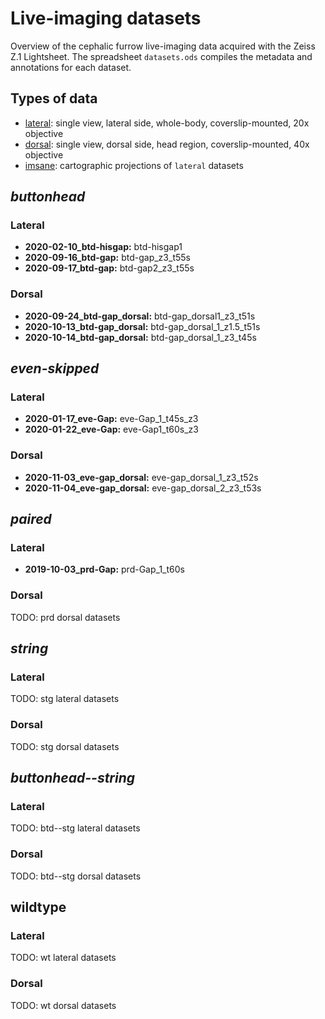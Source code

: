 # Live-imaging datasets

Overview of the cephalic furrow live-imaging data acquired with the Zeiss Z.1
Lightsheet. The spreadsheet `datasets.ods` compiles the metadata and
annotations for each dataset.

## Types of data

- [lateral](lateral): single view, lateral side, whole-body, coverslip-mounted, 20x objective
- [dorsal](dorsal): single view, dorsal side, head region, coverslip-mounted, 40x objective
- [imsane](imsane): cartographic projections of `lateral` datasets

## *buttonhead*

### Lateral

- **2020-02-10_btd-hisgap:** btd-hisgap1
- **2020-09-16_btd-gap:** btd-gap_z3_t55s
- **2020-09-17_btd-gap:** btd-gap2_z3_t55s

### Dorsal

- **2020-09-24_btd-gap_dorsal:** btd-gap_dorsal1_z3_t51s
- **2020-10-13_btd-gap_dorsal:** btd-gap_dorsal_1_z1.5_t51s
- **2020-10-14_btd-gap_dorsal:** btd-gap_dorsal_1_z3_t45s

## *even-skipped*

### Lateral

- **2020-01-17_eve-Gap:** eve-Gap_1_t45s_z3
- **2020-01-22_eve-Gap:** eve-Gap1_t60s_z3

### Dorsal

- **2020-11-03_eve-gap_dorsal:** eve-gap_dorsal_1_z3_t52s
- **2020-11-04_eve-gap_dorsal:** eve-gap_dorsal_2_z3_t53s

## *paired*

### Lateral

- **2019-10-03_prd-Gap:** prd-Gap_1_t60s

### Dorsal

TODO: prd dorsal datasets

## *string*

### Lateral

TODO: stg lateral datasets

### Dorsal

TODO: stg dorsal datasets

## *buttonhead--string*

### Lateral

TODO: btd--stg lateral datasets

### Dorsal

TODO: btd--stg dorsal datasets

## wildtype

### Lateral

TODO: wt lateral datasets

### Dorsal

TODO: wt dorsal datasets

